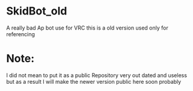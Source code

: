# SkidBot_old
A really bad Ap bot use for VRC this is a old version used only for referencing
# Note: 
I did not mean to put it as a public Repository very out dated and useless but as a result I will make the newer version public here soon probably 
